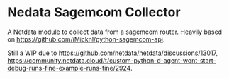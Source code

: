 # Nedata Sagemcom Collector
A Netdata module to collect data from a sagemcom router.
Heavily based on https://github.com/iMicknl/python-sagemcom-api.

Still a WIP due to https://github.com/netdata/netdata/discussions/13017, https://community.netdata.cloud/t/custom-python-d-agent-wont-start-debug-runs-fine-example-runs-fine/2924.
